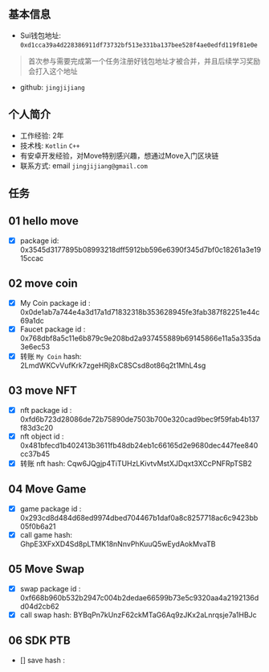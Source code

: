 ## 基本信息
- Sui钱包地址: `0xd1cca39a4d228386911df73732bf513e331ba137bee528f4ae0edfd119f81e0e`
> 首次参与需要完成第一个任务注册好钱包地址才被合并，并且后续学习奖励会打入这个地址
- github: `jingjijiang`

## 个人简介
- 工作经验: 2年
- 技术栈: `Kotlin` `C++`
- 有安卓开发经验，对Move特别感兴趣，想通过Move入门区块链
- 联系方式: email `jingjijiang@gmail.com`

## 任务

##   01 hello move  
- [x] package id: 0x3545d3177895b08993218dff5912bb596e6390f345d7bf0c18261a3e1915ccac

##   02 move coin
- [x] My Coin package id : 0x0de1ab7a744e4a3d17a1d71832318b353628945fe3fab387f82251e44c69a1dc
- [x] Faucet package id : 0x768dbf8a5c11e6b879c9e208bd2a937455889b69145866e11a5a335da3e6ec53
- [x] 转账 `My Coin` hash: 2LmdWKCvVufKrk7zgeHRj8xC8SCsd8ot86q2t1MhL4sg

##   03 move NFT
- [x] nft package id : 0xfd6b723d28086de72b75890de7503b700e320cad9bec9f59fab4b137f83d3c20
- [x] nft object id : 0x481bfecd1b402413b3611fb48db24eb1c66165d2e9680dec447fee840cc37b45
- [x] 转账 nft  hash: Cqw6JQgjp4TiTUHzLKivtvMstXJDqxt3XCcPNFRpTSB2

##   04 Move Game
- [x] game package id : 0x293cd8d484d68ed9974dbed704467b1daf0a8c8257718ac6c9423bb05f0b6a21
- [x] call game hash: GhpE3XFxXD4Sd8pLTMK18nNnvPhKuuQ5wEydAokMvaTB

##   05 Move Swap
- [x] swap package id : 0xf668b960b532b2947c004b2dedae66599b73e5c9320aa4a2192136dd04d2cb62
- [x] call swap hash: BYBqPn7kUnzF62ckMTaG6Aq9zJKx2aLnrqsje7a1HBJc

##   06 SDK PTB
- [] save hash :
